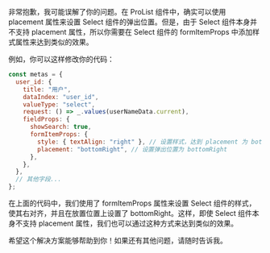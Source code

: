 非常抱歉，我可能误解了你的问题。在 ProList 组件中，确实可以使用 placement 属性来设置 Select 组件的弹出位置。但是，由于 Select 组件本身并不支持 placement 属性，所以你需要在 Select 组件的 formItemProps 中添加样式属性来达到类似的效果。

例如，你可以这样修改你的代码：

```jsx
const metas = {
  user_id: {
    title: "用户",
    dataIndex: "user_id",
    valueType: "select",
    request: () => _.values(userNameData.current),
    fieldProps: {
      showSearch: true,
      formItemProps: {
        style: { textAlign: "right" }, // 设置样式，达到 placement 为 bottomRight 的效果
        placement: "bottomRight", // 设置弹出位置为 bottomRight
      },
    },
  },
  // 其他字段...
};
```

在上面的代码中，我们使用了 formItemProps 属性来设置 Select 组件的样式，使其右对齐，并且在放置位置上设置了 bottomRight。这样，即使 Select 组件本身不支持 placement 属性，我们也可以通过这种方式来达到类似的效果。

希望这个解决方案能够帮助到你！如果还有其他问题，请随时告诉我。
